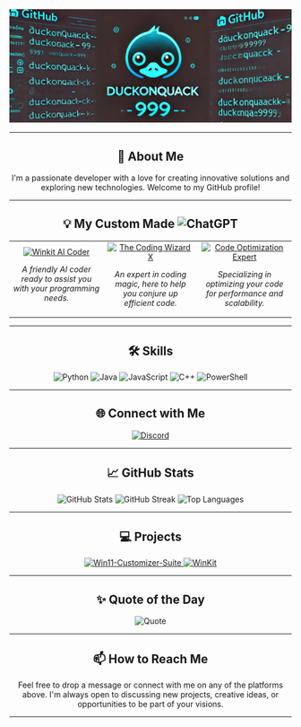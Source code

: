 <div align="center">
  <img src="https://github.com/DuckyOnQuack-999/DuckyOnQuack-999/blob/main/5155f469-de08-4abb-bba8-3bd3c36a967e.png" alt="Banner Image"/>
</div>

---

<h2 align="center">🚀 About Me</h2>

<p align="center">
  I'm a passionate developer with a love for creating innovative solutions and exploring new technologies. Welcome to my GitHub profile!
</p>

---

<h2 align="center">💡 My Custom Made <img src="https://img.shields.io/badge/ChatGPT's-74aa9c?style=for-the-badge&logo=openai&logoColor=white" alt="ChatGPT"/></h2>

<div align="center">
  <table>
    <tr>
      <td align="center" width="33%">
        <a href="https://chatgpt.com/g/g-dXq5Mtbxl-winkit-ai-coder">
          <img src="https://img.shields.io/badge/Winkit%20AI%20Coder-8A2BE2?style=for-the-badge&logo=ai&logoColor=white" alt="Winkit AI Coder"/>
        </a>
        <p><em>A friendly AI coder ready to assist you with your programming needs.</em></p>
      </td>
      <td align="center" width="33%">
        <a href="https://chatgpt.com/g/g-rf4mKu8RQ-the-coding-wizard-x">
          <img src="https://img.shields.io/badge/The%20Coding%20Wizard%20X-FF1493?style=for-the-badge&logo=magic&logoColor=white" alt="The Coding Wizard X"/>
        </a>
        <p><em>An expert in coding magic, here to help you conjure up efficient code.</em></p>
      </td>
      <td align="center" width="33%">
        <a href="https://chatgpt.com/g/g-25bIedGIo-code-optimization-expert">
          <img src="https://img.shields.io/badge/Code%20Optimization%20Expert-32CD32?style=for-the-badge&logo=optimize&logoColor=white" alt="Code Optimization Expert"/>
        </a>
        <p><em>Specializing in optimizing your code for performance and scalability.</em></p>
      </td>
    </tr>
  </table>
</div>

---

<h2 align="center">🛠️ Skills</h2>

<p align="center">
  <img src="https://img.shields.io/badge/Python-3670A0?style=for-the-badge&logo=python&logoColor=ffdd54" alt="Python"/>
  <img src="https://img.shields.io/badge/Java-%23ED8B00.svg?style=for-the-badge&logo=openjdk&logoColor=white" alt="Java"/>
  <img src="https://img.shields.io/badge/JavaScript-%23323330.svg?style=for-the-badge&logo=javascript&logoColor=%23F7DF1E" alt="JavaScript"/>
  <img src="https://img.shields.io/badge/C++-%2300599C.svg?style=for-the-badge&logo=c%2B%2B&logoColor=white" alt="C++"/>
  <img src="https://img.shields.io/badge/PowerShell-%235391FE.svg?style=for-the-badge&logo=powershell&logoColor=white" alt="PowerShell"/>
</p>

---

<h2 align="center">🌐 Connect with Me</h2>

<p align="center">
<a href="https://discord.com/users/your-discord-id">
  <img src="https://img.shields.io/badge/Discord-%235865F2.svg?style=for-the-badge&logo=discord&logoColor=white" alt="Discord"/>
</a>

  <!-- Add more social links if needed -->
</p>

---

<h2 align="center">📈 GitHub Stats</h2>

<div align="center">
  <img src="https://github-readme-stats.vercel.app/api?username=DuckyOnQuack-999&show_icons=true&theme=radical" alt="GitHub Stats"/>
  <img src="https://github-readme-streak-stats.herokuapp.com/?user=DuckyOnQuack-999&theme=radical" alt="GitHub Streak"/>
  <img src="https://github-readme-stats.vercel.app/api/top-langs/?username=DuckyOnQuack-999&layout=compact&theme=radical" alt="Top Languages"/>
</div>

---

<h2 align="center">💻 Projects</h2>

<div align="center">
  <!-- Replace the repository links with your actual repositories -->
  <a href="https://github.com/DuckyOnQuack-999/Win11-Customizer-Suite">
    <img src="https://github-readme-stats.vercel.app/api/pin/?username=DuckyOnQuack-999&repo=Win11-Customizer-Suite&theme=radical" alt="Win11-Customizer-Suite"/>
  </a>
  <a href="https://github.com/DuckyOnQuack-999/WinKit">
    <img src="https://github-readme-stats.vercel.app/api/pin/?username=DuckyOnQuack-999&repo=WinKit&theme=radical" alt="WinKit"/>
  </a>
</div>

---

<h2 align="center">✨ Quote of the Day</h2>

<p align="center">
  <img src="https://quotes-github-readme.vercel.app/api?type=horizontal&theme=radical" alt="Quote"/>
</p>

---

<h2 align="center">📫 How to Reach Me</h2>

<p align="center">
  Feel free to drop a message or connect with me on any of the platforms above. I'm always open to discussing new projects, creative ideas, or opportunities to be part of your visions.
</p>

---

<!--
**DuckyOnQuack-999/DuckyOnQuack-999** is a ✨ _special_ ✨ repository because its `README.md` (this file) appears on your GitHub profile.

Here are some ideas to get you started:

- 🔭 I’m currently working on ...
- 🌱 I’m currently learning ...
- 👯 I’m looking to collaborate on ...
- 🤔 I’m looking for help with ...
- 💬 Ask me about ...
- 📫 How to reach me: ...
- 😄 Pronouns: ...
- ⚡ Fun fact: ...
-->

